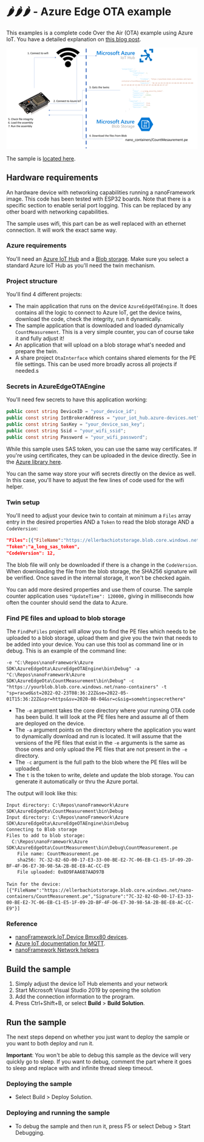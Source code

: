 # 🌶️🌶️🌶️ - Azure Edge OTA example

This examples is a complete code Over the Air (OTA) example using Azure IoT. You have a detailed explanation on [this blog post](https://www.nanoframework.net/over-the-air-net-nanoframework-code-update-using-azure-iot/).

![Architecture](architecture.png)

The sample is [located here](./).

## Hardware requirements

An hardware device with networking capabilities running a nanoFramework image. 
This code has been tested with ESP32 boards. Note that there is a specific section to enable serial port logging. This can be replaced by any other board with networking capabilities.

The sample uses wifi, this part can be as well replaced with an ethernet connection. It will work the exact same way.

### Azure requirements

You'll need an [Azure IoT Hub](https://docs.microsoft.com/en-us/azure/iot-hub/iot-concepts-and-iot-hub) and a [Blob storage](https://docs.microsoft.com/en-us/azure/storage/blobs/). Make sure you select a standard Azure IoT Hub as you'll need the twin mechanism.

### Project structure

You'll find 4 different projects:

* The main application that runs on the device `AzureEdgeOTAEngine`. It does contains all the logic to connect to Azure IoT, get the device twins, download the code, check the integrity, run it dynamically.
* The sample application that is downloaded and loaded dynamically `CountMeasurement`. This is a very simple counter, you can of course take it and fully adjust it!
* An application that will upload on a blob storage what's needed and prepare the twin.
* A share project `OtaInterface` which contains shared elements for the PE file settings. This can be used more broadly across all projects if needed.s

### Secrets in AzureEdgeOTAEngine

You'll need few secrets to have this application working:

```csharp
public const string DeviceID = "your_device_id";
public const string IotBrokerAddress = "your_iot_hub.azure-devices.net";
public const string SasKey = "your_device_sas_key";
public const string Ssid = "your_wifi_ssid";
public const string Password = "your_wifi_password";
```

While this sample uses SAS token, you can use the same way certificates. If you're using certificates, they can be uploaded in the device directly. See in the [Azure library here](https://github.com/nanoframework/nanoFramework.Azure.Devices#storing-the-certificate-on-the-device).

You can the same way store your wifi secrets directly on the device as well. In this case, you'll have to adjust the few lines of code used for the wifi helper.

### Twin setup

You'll need to adjust your device twin to contain at minimum a `Files` array entry in the desired properties AND a `Token` to read the blob storage AND a `CodeVersion`:

```json
"Files":[{"FileName":"https://ellerbachiotstorage.blob.core.windows.net/nano-containers/CountMeasurement.pe","Signature":"7C-32-82-6D-00-17-E3-33-00-BE-E2-7C-06-EB-C1-E5-1F-09-2D-BF-4F-D6-E7-30-98-5A-2B-BE-E8-AC-CC-E9"}],
"Token":"a_long_sas_token",
"CodeVersion": 12,
```

The blob file will only be downloaded if there is a change in the `CodeVersion`. When downloading the file from the blob storage, the SHA256 signature will be verified. Once saved in the internal storage, it won't be checked again.

You can add more desired properties and use them of course. The sample counter application uses `"UpdateTime": 120000,` giving in milliseconds how often the counter should send the data to Azure.

### Find PE files and upload to blob storage

The `FindPeFiles` project will allow you to find the PE files which needs to be uploaded to a blob storage, upload them and give you the twin that needs to be added into your device. You can use this tool as command line or in debug. This is an example of the command line:

```shell
-e "C:\Repos\nanoFramework\Azure SDK\AzureEdgeOta\AzureEdgeOTAEngine\bin\Debug" -a "C:\Repos\nanoFramework\Azure SDK\AzureEdgeOta\CountMeasurement\bin\Debug" -c "https://yourblob.blob.core.windows.net/nano-containers" -t "sp=racwd&st=2022-02-23T08:36:22Z&se=2022-05-01T15:36:22Z&spr=https&sv=2020-08-04&sr=c&sig=somehtingsecrethere"
```

* The `-e` argument takes the core directory where your running OTA code has been build. It will look at the PE files here and assume all of them are deployed on the device.
* The `-a` argument points on the directory where the application you want to dynamically download and run is located. It will assume that the versions of the PE files that exist in the `-e` arguments is the same as those ones and only upload the PE files that are not present in the `-e` directory.
* The `-c` argument is the full path to the blob where the PE files will be uploaded.
* The `t` is the token to write, delete and update the blob storage. You can generate it automatically or thru the Azure portal.

The output will look like this:

```text
Input directory: C:\Repos\nanoFramework\Azure SDK\AzureEdgeOta\CountMeasurement\bin\Debug
Input directory: C:\Repos\nanoFramework\Azure SDK\AzureEdgeOta\AzureEdgeOTAEngine\bin\Debug
Connecting to Blob storage
Files to add to blob storage:
  C:\Repos\nanoFramework\Azure SDK\AzureEdgeOta\CountMeasurement\bin\Debug\CountMeasurement.pe
    File name: CountMeasurement.pe
    sha256: 7C-32-82-6D-00-17-E3-33-00-BE-E2-7C-06-EB-C1-E5-1F-09-2D-BF-4F-D6-E7-30-98-5A-2B-BE-E8-AC-CC-E9
    File uploaded: 0x8D9FAA6B7AAD97B

Twin for the device:
[{"FileName":"https://ellerbachiotstorage.blob.core.windows.net/nano-containers/CountMeasurement.pe","Signature":"7C-32-82-6D-00-17-E3-33-00-BE-E2-7C-06-EB-C1-E5-1F-09-2D-BF-4F-D6-E7-30-98-5A-2B-BE-E8-AC-CC-E9"}]
```

### Reference

- [nanoFramework.IoT.Device Bmxx80 devices](https://github.com/nanoframework/nanoFramework.IoT.Device/tree/develop/devices/Bmxx80).
- [Azure IoT documentation for MQTT](https://docs.microsoft.com/en-us/azure/iot-hub/iot-hub-mqtt-support).
- [nanoFramework Network helpers](https://github.com/nanoframework/System.Device.Wifi)

## Build the sample

1. Simply adjust the device IoT Hub elements and your network
2. Start Microsoft Visual Studio 2019 by opening the solution
3. Add the connection information to the program.
4. Press Ctrl+Shift+B, or select **Build** \> **Build Solution**.

## Run the sample

The next steps depend on whether you just want to deploy the sample or you want to both deploy and run it.

**Important**: You won't be able to debug this sample as the device will very quickly go to sleep. If you want to debug, comment the part where it goes to sleep and replace with and infinite thread sleep timeout.

### Deploying the sample

- Select Build > Deploy Solution.

### Deploying and running the sample

- To debug the sample and then run it, press F5 or select Debug >  Start Debugging.
